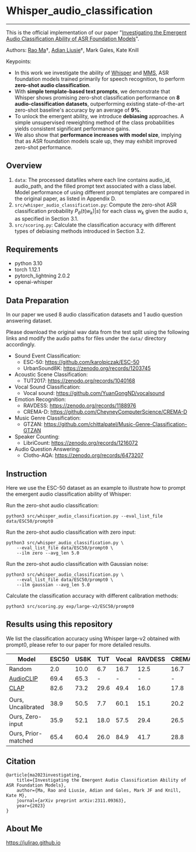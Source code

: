 # Whisper_audio_classification
-----------------------------------------
This is the official implementation of our paper "[Investigating the Emergent Audio Classification Ability of ASR Foundation Models](https://arxiv.org/abs/2311.09363)".

Authors: [Rao Ma](julirao.github.io)†, [Adian Liusie](https://github.com/adianliusie)†, Mark Gales, Kate Knill

Keypoints:
- In this work we investigate the ability of [Whisper](https://github.com/openai/whisper) and [MMS](https://ai.meta.com/blog/multilingual-model-speech-recognition), ASR foundation models trained primarily for speech recognition, to perform **zero-shot audio classification**.
- With **simple template-based text prompts**, we demonstrate that Whisper shows promising zero-shot classification performance on **8 audio-classification datasets**, outperforming existing state-of-the-art zero-shot baseline's accuracy by an average of **9%**. 
- To unlock the emergent ability, we introduce **debiasing** approaches. A simple unsupervised reweighting method of the class probabilities yields consistent significant performance gains. 
- We also show that **performance increases with model size**, implying that as ASR foundation models scale up, they may exhibit improved zero-shot performance.


Overview
-----------------------------------------
1. `data`: The processed datafiles where each line contains audio_id, audio_path, and the filled prompt text associated with a class label. Model performance of using different prompt templates are compared in the original paper, as listed in Appendix D.
2. `src/whisper_audio_classification.py`: Compute the zero-shot ASR classification probability $P_\theta(t(w_k)|s)$ for each class $w_k$ given the audio $s$, as specified in Section 3.1.
3. `src/scoring.py`: Calculate the classification accuracy with different types of debiasing methods introduced in Section 3.2.

Requirements
-----------------------------------------
- python 3.10
- torch 1.12.1
- pytorch_lightning 2.0.2
- openai-whisper


Data Preparation
-----------------------------------------
In our paper we used 8 audio classification datasets and 1 audio question answering dataset.

Please download the original wav data from the test split using the following links and modify the audio paths for files under the `data/` directory accordingly.

- Sound Event Classification:
    - ESC-50: https://github.com/karolpiczak/ESC-50
    - UrbanSound8K: https://zenodo.org/records/1203745
- Acoustic Scene Classification:
    - TUT2017: https://zenodo.org/records/1040168
- Vocal Sound Classification:
    - Vocal sound: https://github.com/YuanGongND/vocalsound
- Emotion Recognition:
    - RAVDESS: https://zenodo.org/records/1188976
    - CREMA-D: https://github.com/CheyneyComputerScience/CREMA-D
- Music Genre Classification:
    - GTZAN: https://github.com/chittalpatel/Music-Genre-Classification-GTZAN
- Speaker Counting:
    - LibriCount: https://zenodo.org/records/1216072
- Audio Question Answering:
    - Clotho-AQA: https://zenodo.org/records/6473207


Instruction
-----------------------------------------
Here we use the ESC-50 dataset as an example to illustrate how to prompt the emergent audio classification ability of Whisper:

Run the zero-shot audio classification:

    python3 src/whisper_audio_classification.py --eval_list_file data/ESC50/prompt0

Run the zero-shot audio classification with zero input:

    python3 src/whisper_audio_classification.py \
        --eval_list_file data/ESC50/prompt0 \
        --ilm zero --avg_len 5.0

Run the zero-shot audio classification with Gaussian noise:

    python3 src/whisper_audio_classification.py \
        --eval_list_file data/ESC50/prompt0 \
        --ilm gaussian --avg_len 5.0

Calculate the classification accuracy with different calibration methods:

    python3 src/scoring.py exp/large-v2/ESC50/prompt0 

Results using this repository
-----------------------------------------

We list the classification accuracy using Whisper large-v2 obtained with prompt0, please refer to our paper for more detailed results.

| Model | ESC50 | US8K  | TUT | Vocal | RAVDESS | CREMAD | GTZAN | LibriCnt | **Avg.** |
|-------|-------|-------|-----|-------|---------|---------|-------|-----------|---------------| 
| Random | 2.0 | 10.0 | 6.7 | 16.7 | 12.5 | 16.7 | 10.0 | 9.1 | 10.4 |
| [AudioCLIP](https://arxiv.org/abs/2106.13043) | 69.4 | 65.3 | - | - | - | - | - | - | - |
| [CLAP](https://arxiv.org/abs/2206.04769)  | 82.6 | 73.2 | 29.6 | 49.4 | 16.0 | 17.8 | 25.2 | 17.9 | 39.0 |
|               |       |       |      |       |         |         |       |            |          |
| Ours, Uncalibrated | 38.9 | 50.5 | 7.7 | 60.1 | 15.1 | 20.2 | 38.2 | 9.2 | 30.0 |
| Ours, Zero-input | 35.9 | 52.1 | 18.0 | 57.5 | 29.4 | 26.5 | 45.8 | 13.6 | 34.9 |
| Ours, Prior-matched | 65.4 | 60.4 | 26.0 | 84.9 | 41.7 | 28.8 | 60.9 | 17.3 | **48.2** |


Citation
-----------------------------------------
    @article{ma2023investigating,
        title={Investigating the Emergent Audio Classification Ability of ASR Foundation Models},
        author={Ma, Rao and Liusie, Adian and Gales, Mark JF and Knill, Kate M},
        journal={arXiv preprint arXiv:2311.09363},
        year={2023}
    }

About Me
-----------------------------------------
https://julirao.github.io
